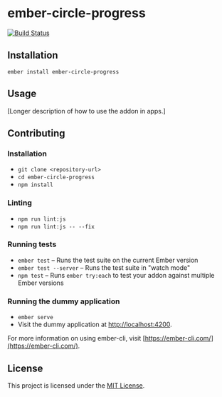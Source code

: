 ember-circle-progress
==============================================================================

[![Build Status](https://travis-ci.org/hugoruscitti/ember-circle-progress.svg?branch=master)](https://travis-ci.org/hugoruscitti/ember-circle-progress)


Installation
------------------------------------------------------------------------------

```
ember install ember-circle-progress
```


Usage
------------------------------------------------------------------------------

[Longer description of how to use the addon in apps.]


Contributing
------------------------------------------------------------------------------

### Installation

* `git clone <repository-url>`
* `cd ember-circle-progress`
* `npm install`

### Linting

* `npm run lint:js`
* `npm run lint:js -- --fix`

### Running tests

* `ember test` – Runs the test suite on the current Ember version
* `ember test --server` – Runs the test suite in "watch mode"
* `npm test` – Runs `ember try:each` to test your addon against multiple Ember versions

### Running the dummy application

* `ember serve`
* Visit the dummy application at [http://localhost:4200](http://localhost:4200).

For more information on using ember-cli, visit [https://ember-cli.com/](https://ember-cli.com/).

License
------------------------------------------------------------------------------

This project is licensed under the [MIT License](LICENSE.md).
